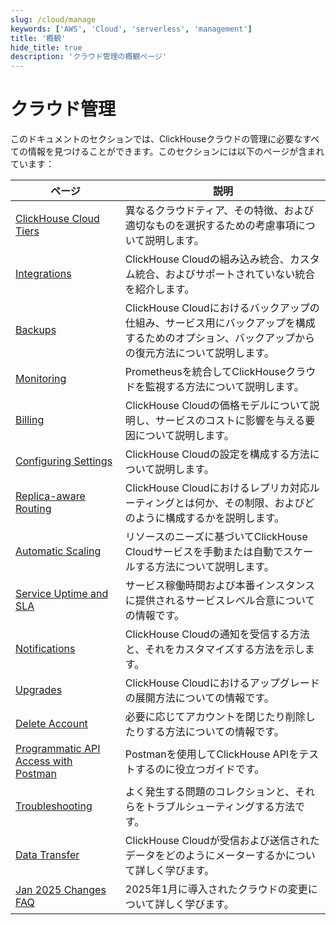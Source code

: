 ```yaml
---
slug: /cloud/manage
keywords: ['AWS', 'Cloud', 'serverless', 'management']
title: '概観'
hide_title: true
description: 'クラウド管理の概観ページ'
---
```



# クラウド管理

このドキュメントのセクションでは、ClickHouseクラウドの管理に必要なすべての情報を見つけることができます。このセクションには以下のページが含まれています：

| ページ                                                                  | 説明                                                                                                                                                |
|-----------------------------------------------------------------------|----------------------------------------------------------------------------------------------------------------------------------------------------|
| [ClickHouse Cloud Tiers](/cloud/manage/cloud-tiers)           | 異なるクラウドティア、その特徴、および適切なものを選択するための考慮事項について説明します。                                                          |
| [Integrations](/manage/integrations)                          | ClickHouse Cloudの組み込み統合、カスタム統合、およびサポートされていない統合を紹介します。                                                           |
| [Backups](/cloud/manage/backups)                              | ClickHouse Cloudにおけるバックアップの仕組み、サービス用にバックアップを構成するためのオプション、バックアップからの復元方法について説明します。          |
| [Monitoring](/integrations/prometheus)                        | Prometheusを統合してClickHouseクラウドを監視する方法について説明します。                                                                        |
| [Billing](/cloud/manage/billing/overview)                     | ClickHouse Cloudの価格モデルについて説明し、サービスのコストに影響を与える要因について説明します。                                                 |
| [Configuring Settings](/manage/settings)                      | ClickHouse Cloudの設定を構成する方法について説明します。                                                                                          |
| [Replica-aware Routing](/manage/replica-aware-routing)        | ClickHouse Cloudにおけるレプリカ対応ルーティングとは何か、その制限、およびどのように構成するかを説明します。                                         |
| [Automatic Scaling](/manage/scaling)                          | リソースのニーズに基づいてClickHouse Cloudサービスを手動または自動でスケールする方法について説明します。                                             |
| [Service Uptime and SLA](/cloud/manage/service-uptime)        | サービス稼働時間および本番インスタンスに提供されるサービスレベル合意についての情報です。                                                            |
| [Notifications](/cloud/notifications)                         | ClickHouse Cloudの通知を受信する方法と、それをカスタマイズする方法を示します。                                                                   |
| [Upgrades](/manage/updates)                                   | ClickHouse Cloudにおけるアップグレードの展開方法についての情報です。                                                                                |
| [Delete Account](/cloud/manage/close_account)                 | 必要に応じてアカウントを閉じたり削除したりする方法についての情報です。                                                                            |
| [Programmatic API Access with Postman](/cloud/manage/postman) | Postmanを使用してClickHouse APIをテストするのに役立つガイドです。                                                                                |
| [Troubleshooting](/faq/troubleshooting)                       | よく発生する問題のコレクションと、それらをトラブルシューティングする方法です。                                                                    |
| [Data Transfer](./network-data-transfer.mdx)                          | ClickHouse Cloudが受信および送信されたデータをどのようにメーターするかについて詳しく学びます。                                                        |
| [Jan 2025 Changes FAQ](./jan2025_faq/index.md)                        | 2025年1月に導入されたクラウドの変更について詳しく学びます。                                                                                      |
